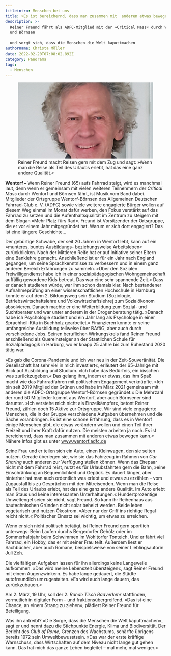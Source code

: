 ```yaml
---
titleintro: Menschen bei uns
title: »Es ist bereichernd, dass man zusammen mit  anderen etwas bewegen kann«.
description: >-
  Reiner Freund fährt als ADFC-Mitglied mit der »Critical Mass« durch Wentorf
  und Börnsen 

  und sorgt sich, dass die Menschen die Welt kaputtmachen
authorname: Christa Möller
date: 2022-02-20T07:08:02.892Z
category: Panorama
tags:
  - Menschen
---
```

<figure>
  <img src="/static/media/2022-02-21-Freund-Rainer-ADFC.jpg">
  <figcaption>
Reiner Freund macht Reisen gern mit dem Zug und sagt: »Wenn man die Reise als Teil des Urlaubs erlebt, hat das eine ganz andere Qualität.«   
   
  </figcaption>
</figure>

**Wentorf –** Wenn Reiner Freund (65) aufs Fahrrad steigt, wird es manchmal laut, denn wenn er gemeinsam mit vielen weiteren Teilnehmern der *Critical Mass* durch Wentorf und Börnsen fährt, ist Musik vom Band dabei. Mitglieder der Ortsgruppe Wentorf-Börnsen des Allgemeinen Deutschen Fahrrad-Club e. V. (ADFC) sowie viele weitere engagierte Bürger wollen auf diesem Weg einmal im Monat dafür werben, den Fokus verstärkt auf das Fahrrad zu setzen und die Aufenthaltsqualität im Zentrum zu steigern mit dem Slogan »Mehr Platz fürs Rad«. Freund ist Vorsitzender der Ortsgruppe, die er vor einem Jahr mitgegründet hat. Warum er sich dort engagiert? Das ist eine längere Geschichte…

Der gebürtige Schwabe, der seit 20 Jahren in Wentorf lebt, kann auf ein »munteres, buntes Ausbildungs- beziehungsweise Arbeitsleben« zurückblicken. Nach der Mittleren Reife hat er auf Initiative seiner Eltern eine Banklehre gemacht. Anschließend ist er für ein Jahr nach England gegangen, um seine Sprachkenntnisse zu verbessern und in einem ganz anderen Bereich Erfahrungen zu sammeln. »Über den Sozialen Freiwilligendienst habe ich in einer sozialpädagogischen Wohngemeinschaft auffällig gewordene Kids betreut. Das war eine sehr spannende Zeit.« Dass er danach studieren würde, war ihm schon damals klar. Nach bestandener Aufnahmeprüfung an einer wissenschaftlichen Hochschule in Hamburg konnte er auf dem 2. Bildungsweg sein Studium (Soziologie, Betriebswirtschaftslehre und Volkswirtschaftslehre) zum Sozialökonom absolvieren. Danach machte er eine Weiterbildung zum Sozial- und Suchtberater und war unter anderem in der Drogenberatung tätig. »Danach habe ich Psychologie studiert und ein Jahr lang als Psychologe in einer Sprachheil-Kita in Buchholz gearbeitet.« Finanzieren konnte er seine umfangreiche Ausbildung teilweise über BAföG, aber auch durch verschiedene Jobs. Seinen beruflichen Wirkungskreis fand Reiner Freund anschließend als Quereinsteiger an der Staatlichen Schule für Sozialpädagogik in Harburg, wo er knapp 25 Jahre bis zum Ruhestand 2020 tätig war. 

»Es gab die Corona-Pandemie und ich war neu in der Zeit-Souveränität. Die Gesellschaft hat sehr viel in mich investiert«, erläutert der 65-Jährige mit Blick auf Ausbildung und Studium. »Ich habe das Bedürfnis, ein bisschen was zurückzugeben.« Das gelang ihm, indem er etwas, das ihm Spaß macht wie das Fahrradfahren mit politischem Engagement verknüpfte. »Ich bin seit 2019 Mitglied der Grünen und habe im März 2021 gemeinsam mit anderen die ADFC-Ortsgruppe Wentorf-Börnsen gegründet.« Die Mehrzahl der rund 50 Mitglieder kommt aus Wentorf, aber auch Börnsener sind darunter. »Ich verstehe mich nicht als Einzelkämpfer«, betont Reiner Freund, zählen doch 15 Aktive zur Ortsgruppe. Wir sind viele engagierte Menschen, die in der Gruppe verschiedene Aufgaben übernehmen und die Sache voranbringen. Es ist eine schöne Erfahrung, dass es in Wentorf einige Menschen gibt, die etwas verändern wollen und einen Teil ihrer Freizeit und ihrer Kraft dafür nutzen. Die meisten arbeiten ja noch. Es ist bereichernd, dass man zusammen mit anderen etwas bewegen kann.« Nähere Infos gibt es unter www.wentorf.adfc.de

Seine Frau und er teilen sich ein Auto, einen Kleinwagen, den sie selten nutzen. Gerade überlegen sie, wie sie das Fahrzeug im Rahmen von *Car Sharing* auch anderen zur Verfügung stellen können. Wenn das Ehepaar nicht mit dem Fahrrad reist, nutzt es für Urlaubsfahrten gern die Bahn, »eine Einschränkung an Bequemlichkeit und Gepäck. Es dauert länger, aber hinterher hat man auch ordentlich was erlebt und etwas zu erzählen – vom Zugausfall bis zu Gesprächen mit den Mitreisenden. Wenn man die Reise als Teil des Urlaubs erlebt, hat das eine ganz andere Qualität. Im Auto erlebt man Staus und keine interessanten Unterhaltungen.« Hundertprozentige Umweltengel seien sie nicht, sagt Freund. So kann ihr Reihenhaus aus bautechnischen Gründen nicht solar beheizt werden. Beide leben vegetarisch und nutzen Ökostrom. »Aber nur der Griff ins richtige Regal reicht nicht.« Politischer Einsatz sei wichtig, um etwas zu erreichen. 

Wenn er sich nicht politisch betätigt, ist Reiner Freund gern sportlich unterwegs: Beim Laufen durchs Bergedorfer Gehölz oder im Sommerhalbjahr beim Schwimmen im Wohltorfer Tonteich. Und er fährt viel Fahrrad, ein Hobby, das er mit seiner Frau teilt. Außerdem liest er Sachbücher, aber auch Romane, beispielsweise von seiner Lieblingsautorin Juli Zeh. 

Die vielfältigen Aufgaben lassen für ihn allerdings keine Langeweile aufkommen. »Das wird meine Lebenszeit übersteigen«, sagt Reiner Freund mit einem Augenzwinkern. Es habe lange gedauert, die Städte autofreundlich umzugestalten. »Es wird auch lange dauern, das zurückzubauen.« 

Am 2. März, 19 Uhr, soll der 2. *Runde Tisch Radverkehr* stattfinden, vermutlich in digitaler Form – und fraktionsübergreifend. »Das ist eine Chance, an einem Strang zu ziehen«, plädiert Reiner Freund für Beteiligung. 

Was ihn antreibt? »Die Sorge, dass die Menschen die Welt kaputtmachen«, sagt er und nennt dazu die Stichpunkte Energie, Klima und Biodiversität. Der Bericht des *Club of Rome*, Grenzen des Wachstums, schärfte übrigens bereits 1972 sein Umweltbewusstsein. »Das war der erste kräftige Warnschuss, dass Wirtschaften auf dem Niveau nicht lange gut gehen kann. Das hat mich das ganze Leben begleitet – mal mehr, mal weniger.«